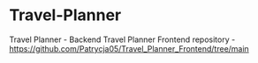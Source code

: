 # Travel-Planner
Travel Planner - Backend
Travel Planner Frontend repository - https://github.com/Patrycja05/Travel_Planner_Frontend/tree/main
